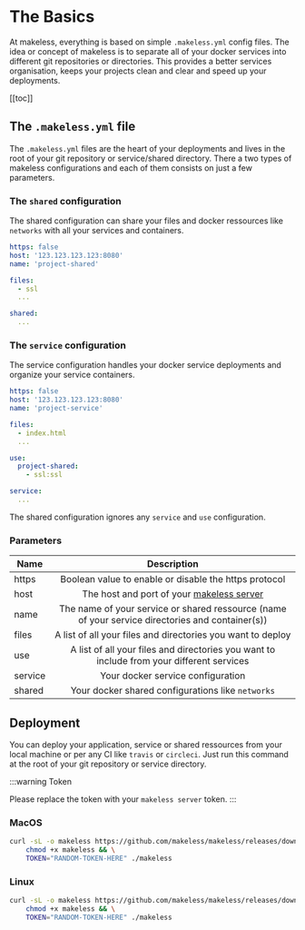 # The Basics

At makeless, everything is based on simple `.makeless.yml` config files.
The idea or concept of makeless is to separate all of your docker services into different git repositories or directories.
This provides a better services organisation, keeps your projects clean and clear and speed up your deployments.

[[toc]]

## The `.makeless.yml` file

The `.makeless.yml` files are the heart of your deployments and lives in the root of your git repository or service/shared directory.
There a two types of makeless configurations and each of them consists on just a few parameters.

### The `shared` configuration 

The shared configuration can share your files and docker ressources like `networks` with all your services and containers.

```yaml
https: false
host: '123.123.123.123:8080'
name: 'project-shared'

files:
  - ssl
  ...

shared:
  ...
```

### The `service` configuration

The service configuration handles your docker service deployments and organize your service containers. 

```yaml
https: false
host: '123.123.123.123:8080'
name: 'project-service'

files:
  - index.html
  ...

use:
  project-shared:
    - ssl:ssl

service:
  ...
``` 

The shared configuration ignores any `service` and `use` configuration.

### Parameters

| Name          | Description                                                                                     |
| ------------- |:-----------------------------------------------------------------------------------------------:|
| https         | Boolean value to enable or disable the https protocol                                           |
| host          | The host and port of your [makeless server](/docs/1.0/makeless-server/introduction.md)          |
| name          | The name of your service or shared ressource (name of your service directories and container(s))|
| files         | A list of all your files and directories you want to deploy                                     |
| use           | A list of all your files and directories you want to include from your different services       |
| service       | Your docker service configuration                                                               |
| shared        | Your docker shared configurations like `networks`                                               |

## Deployment

You can deploy your application, service or shared ressources from your local machine or per any CI like `travis` or `circleci`.
Just run this command at the root of your git repository or service directory.

:::warning Token

Please replace the token with your `makeless server` token.
:::

### MacOS

```bash
curl -sL -o makeless https://github.com/makeless/makeless/releases/download/v1.1.0/makeless-darwin && \
    chmod +x makeless && \
    TOKEN="RANDOM-TOKEN-HERE" ./makeless
```

### Linux

```bash
curl -sL -o makeless https://github.com/makeless/makeless/releases/download/v1.1.0/makeless-linux && \
    chmod +x makeless && \
    TOKEN="RANDOM-TOKEN-HERE" ./makeless
```
